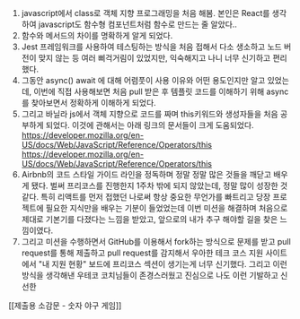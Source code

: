 1. javascript에서 class로 객체 지향 프로그래밍을 처음 해봄. 본인은 React를 생각하여 javascript도 함수형 컴포넌트처럼 함수로 만드는 줄 알았다..
2. 함수와 메서드의 차이를 명확하게 알게 되었다.
3. Jest 프레임워크를 사용하여 테스팅하는 방식을 처음 접해서 다소 생소하고 노드 버전이 맞지 않는 등 여러 삐걱거림이 있었지만, 익숙해지고 나니 너무 신기하고 편리했다.
4. 그동안 async() await 에 대해 어렴풋이 사용 이유와 어떤 용도인지만 알고 있었는데, 이번에 직접 사용해보면 처음 pull 받은 후 템플릿 코드를 이해하기 위해 async를 찾아보면서 정확하게 이해하게 되었다.
5. 그리고 바닐라 js에서 객체 지향으로 코드를 짜며 this키워드와 생성자들을 처음 공부하게 되었다. 이것에 관해서는 아래 링크의 문서들이 크게 도움되었다.
	https://developer.mozilla.org/en-US/docs/Web/JavaScript/Reference/Operators/this
	https://developer.mozilla.org/en-US/docs/Web/JavaScript/Reference/Operators/this
6. Airbnb의 코드 스타일 가이드 라인을 정독하며 정말 정말 많은 것들을 깨닫고 배우게 됐다. 벌써 프리코스를 진행한지 1주차 밖에 되지 않았는데, 정말 많이 성장한 것 같다. 특히 리액트를 먼저 접했던 나로써 항상 중요한 무언가를 빠트리고 당장 프로젝트에 필요한 지식만을 배우는 기분이 들었었는데 이번 미션을 해결하며 처음으로 제대로 기본기를 다졌다는 느낌을 받았고, 앞으로의 내가 추구 해야할 길을 찾은 느낌이였다.
7. 그리고 미션을 수행하면서 GitHub를 이용해서 fork하는 방식으로 문제를 받고 pull request를 통해 제출하고 pull request를 감지해서 우아한 테크 코스 지원 사이트에서 "내 지원 현황" 보드에 프리코스 섹션이 생기는게 너무 신기했다. 그리고 이런 방식을 생각해낸 우테코 코치님들이 존경스러웠고 진심으로 나도 이런 기발하고 신선한 

[[제출용 소감문 - 숫자 야구 게임]]
